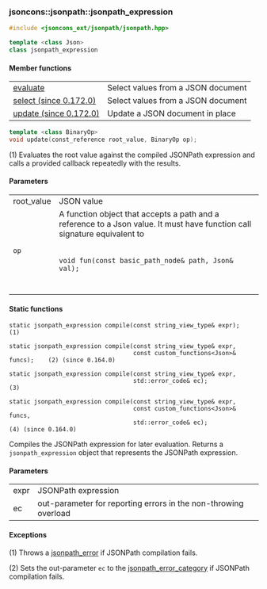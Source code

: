 ### jsoncons::jsonpath::jsonpath_expression

```cpp
#include <jsoncons_ext/jsonpath/jsonpath.hpp>

template <class Json>
class jsonpath_expression
```

#### Member functions

<table border="0">
  <tr>
    <td><a href="jsonpath_expression/evaluate.md">evaluate</a></td>
    <td>Select values from a JSON document</td> 
  </tr>
  <tr>
    <td><a href="jsonpath_expression/select.md">select (since 0.172.0)</a></td>
    <td>Select values from a JSON document</td> 
  </tr>
  <tr>
    <td><a href="jsonpath_expression/select.md">update (since 0.172.0)</a></td>
    <td>Update a JSON document in place</td> 
  </tr>
</table>

```cpp
template <class BinaryOp>
void update(const_reference root_value, BinaryOp op);                                   (1) (since 0.172.0)
```

(1) Evaluates the root value against the compiled JSONPath expression and calls a provided
callback repeatedly with the results.

#### Parameters

<table>
  <tr>
    <td>root_value</td>
    <td>JSON value</td> 
  </tr>
  <tr>
    <td><code>op</code></td>
    <td>A function object that accepts a path and a reference to a Json value. 
It must have function call signature equivalent to
<br/><br/><code>
void fun(const basic_path_node<Json::char_type>& path, Json& val);
</code><br/><br/>
  </tr>
</table>

#### Static functions

    static jsonpath_expression compile(const string_view_type& expr);           (1)

    static jsonpath_expression compile(const string_view_type& expr,
                                       const custom_functions<Json>& funcs);    (2) (since 0.164.0)

    static jsonpath_expression compile(const string_view_type& expr,
                                       std::error_code& ec);                    (3)

    static jsonpath_expression compile(const string_view_type& expr,
                                       const custom_functions<Json>& funcs,
                                       std::error_code& ec);                    (4) (since 0.164.0) 

Compiles the JSONPath expression for later evaluation. Returns a `jsonpath_expression` object 
that represents the JSONPath expression.

#### Parameters

<table>
  <tr>
    <td>expr</td>
    <td>JSONPath expression</td> 
  </tr>
  <tr>
    <td>ec</td>
    <td>out-parameter for reporting errors in the non-throwing overload</td> 
  </tr>
</table>

#### Exceptions

(1) Throws a [jsonpath_error](jsonpath_error.md) if JSONPath compilation fails.

(2) Sets the out-parameter `ec` to the [jsonpath_error_category](jsonpath_errc.md) if JSONPath compilation fails. 

